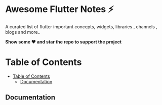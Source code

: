 # Awesome Flutter Notes ⚡


A curated list of flutter important concepts, widgets, libraries , channels , blogs and more..

**Show some ❤️ and star the repo to support the project**

# Table of Contents
- [Table of Contents](#table-of-contents)
   - [Documentation](#Documentation)






## Documentation
